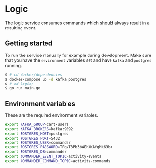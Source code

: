 # Logic

The logic service consumes commands which should always result in a resulting event.

## Getting started

To run the service manually for example during development.
Make sure that you have the `environment` variables set and have `kafka` and `postgres` running.

```bash
$ # cd docker/dependencies
$ docker-compose up -d kafka postgres
$ # cd logic/
$ go run main.go
```

## Environment variables

These are the required environment variables.

```bash
export KAFKA_GROUP=cart-users
export KAFKA_BROKERS=kafka:9092
export POSTGRES_HOST=postgres
export POSTGRES_PORT=5432
export POSTGRES_USER=commander
export POSTGRES_PASSWORD=TFgvT3Pb3bWEhXKAfgMk63bo
export POSTGRES_DB=commander
export COMMANDER_EVENT_TOPIC=activity-events
export COMMANDER_COMMAND_TOPIC=activity-commands
```
